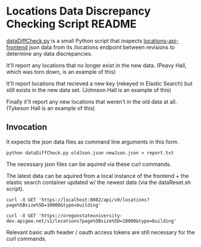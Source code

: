 # Locations Data Discrepancy Checking Script README

[dataDiffCheck.py](dataDiffCheck.py) is a small Python script that inspects [locations-api-frontend](https://github.com/osu-mist/locations-frontend-api) json data from its /locations endpoint between revisions to determine any data discrepancies.

It'll report any locations that no longer exist in the new data. (Peavy Hall, which was torn down, is an example of this)

It'll report locations that recieved a new key (rekeyed in Elastic Search) but still exists in the new data set. (Johnson Hall is an example of this)

Finally it'll report any new locations that weren't in the old data at all. (Tykeson Hall is an example of this)

## Invocation

It expects the json data files as command line arguments in this form.

`python dataDiffCheck.py oldJson.json newJson.json > report.txt`

The necessary json files can be aquired via these curl commands.

The latest data can be aquired from a local instance of the frontend + the elastic search container updated w/ the newest data (via the dataReset.sh script).

`curl -X GET 'https://localhost:8082/api/v0/locations?page%5Bsize%5D=10000&type=building'`

`curl -X GET 'https://oregonstateuniversity-dev.apigee.net/v1/locations?page%5Bsize%5D=10000&type=building'`

Relevant basic auth header / oauth access tokens are still necessary for the curl commands.